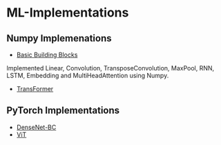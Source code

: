# ML-Implementations


## Numpy Implemenations

- [Basic Building Blocks](https://github.com/seungjun-green/ML-Implementations/blob/main/Numpy/Basic_Building_Blocks.ipynb)

Implemented Linear, Convolution, TransposeConvolution, MaxPool, RNN, LSTM, Embedding and MultiHeadAttention using Numpy.
- [TransFormer](https://github.com/seungjun-green/ML-Implementations/blob/main/Numpy/TransFormer_in_Numpy.ipynb)

## PyTorch Implementations

- [DenseNet-BC](https://github.com/seungjun-green/ML-Implementations/blob/main/PyTorch/DenseNet_BC_Implementation.ipynb)
- [ViT](https://github.com/seungjun-green/ML-Implementations/blob/main/PyTorch/VIT_Base_Implementation.ipynb)